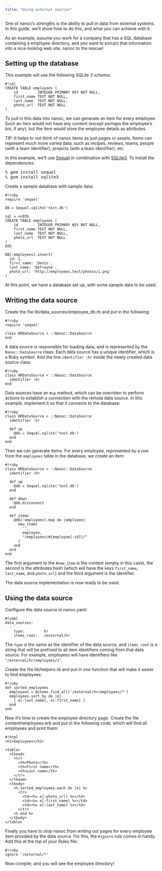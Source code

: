 ```yaml
---
title: "Using external sources"
---
```


One of nanoc’s strengths is the ability to pull in data from external systems. In this guide, we’ll show how to do this, and what you can achieve with it.

As an example, assume you work for a company that has a SQL database containing a employee directory, and you want to extract that information into a nice-looking web site. nanoc to the rescue!

## Setting up the database

This example will use the following SQLite 3 schema:

	#!sql
	CREATE TABLE employees (
	    id         INTEGER PRIMARY KEY NOT NULL,
	    first_name TEXT NOT NULL,
	    last_name  TEXT NOT NULL,
	    photo_url  TEXT NOT NULL
	)

To pull in this data into nanoc, we can generate an item for every employee. Such an item would not have any content (except perhaps the employee’s bio, if any), but the item would store the employee details as attributes.

TIP: It helps to not think of nanoc items as just pages or assets. Items can represent much more varied data, such as recipes, reviews, teams, people (with a team identifier), projects (with a team identifier), etc.

In this example, we’ll use [Sequel](http://sequel.jeremyevans.net/) in combination with [SQLite3](https://sqlite.org/). To install the dependencies:

<pre>
<span class="prompt">%</span> <kbd>gem install sequel</kbd>
<span class="prompt">%</span> <kbd>gem install sqlite3</kbd>
</pre>

Create a sample database with sample data:

	#!ruby
	require 'sequel'

	DB = Sequel.sqlite('test.db')

	sql = <<EOS
	CREATE TABLE employees (
	    id         INTEGER PRIMARY KEY NOT NULL,
	    first_name TEXT NOT NULL,
	    last_name  TEXT NOT NULL,
	    photo_url  TEXT NOT NULL
	)
	EOS

	DB[:employees].insert(
	  id: 1,
	  first_name: 'Denis',
	  last_name: 'Defreyne',
	  photo_url: 'http://employees.test/photos/1.png'
	)

At this point, we have a database set up, with some sample data to be used.

## Writing the data source

Create the file <span class="filename">lib/data_sources/employee_db.rb</span> and put in the following:

	#!ruby
	require 'sequel'

	class HRDataSource < ::Nanoc::DataSource
	end

A data source is responsible for loading data, and is represented by the `Nanoc::DataSource` class. Each data source has a unique identifier, which is a Ruby symbol. Add the line `identifier :hr` inside the newly created data source class:

	#!ruby
	class HRDataSource < ::Nanoc::DataSource
	  identifier :hr
	end

Data sources have an `#up` method, which can be overriden to perform actions to establish a connection with the remote data source. In this example, implement it so that it connects to the database:

	#!ruby
	class HRDataSource < ::Nanoc::DataSource
	  identifier :hr

	  def up
	    @db = Sequel.sqlite('test.db')
	  end
	end

Then we can generate items. For every employee, represented by a row from the `employees` table in the database, we create an item:

	#!ruby
	class HRDataSource < ::Nanoc::DataSource
	  identifier :hr

	  def up
	    @db = Sequel.sqlite('test.db')
	  end

	  def down
	    @db.disconnect
	  end

	  def items
	    @db[:employees].map do |employee|
	      new_item(
	        '',
	        employee,
	        "/employees/#{employee[:id]}/"
	      )
	    end
	  end
	end

The first argument to the `#new_item` is the content (empty in this case), the second is the attributes hash (which will have the keys `first_name`, `last_name`, and `photo_url`) and the third argument is the identifier.

The data source implementation is now ready to be used.

## Using the data source

Configure the data source in <span class="filename">nanoc.yaml</span>:

	#!yaml
	data_sources:
	  -
	    type:         hr
	    items_root:   /external/hr

The `type` is the same as the identifier of the data source, and `items_root` is a string that will be prefixed to all item identifiers coming from that data source. For example, employees will have identifiers like `"/external/hr/employees/1"`.

Create the file <span class="filename">lib/helpers.rb</span> and put in one function that will make it easier to find employees:

	#!ruby
	def sorted_employees
	  employees = @items.find_all('/external/hr/employees/*')
	  employees.sort_by do |e|
	    [ e[:last_name], e[:first_name] ]
	  end
	end

Now it’s time to create the employee directory page. Create the file <span class="filename">content/employees.erb</span> and put in the following code, which will find all employees and print them:

	#!html
	<h1>Employees</h1>

	<table>
	  <thead>
	    <tr>
	      <th>Photo</th>
	      <th>First name</th>
	      <th>Last name</th>
	    </tr>
	  </thead>
	  <tbody>
	    <% sorted_employees.each do |e| %>
	      <tr>
	        <td><%= e[:photo_url] %></td>
	        <td><%= e[:first_name] %></td>
	        <td><%= e[:last_name] %></td>
	      </tr>
	    <% end %>
	  </tbody>
	</table>

Finally you have to stop nanoc from writing out pages for every employee item provided by the data source. For this, the `#ignore` rule comes in handy. Add this at the top of your <span class="filename">Rules</span> file:

	#!ruby
	ignore '/external/*'

Now compile, and you will see the employee directory!
